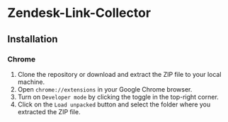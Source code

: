 # Zendesk-Link-Collector

## Installation
### Chrome
1.  Clone the repository or download and extract the ZIP file to your local machine.
2.  Open `chrome://extensions` in your Google Chrome browser.
3.  Turn on `Developer mode` by clicking the toggle in the top-right corner.
4.  Click on the `Load unpacked` button and select the folder where you extracted the ZIP file.
